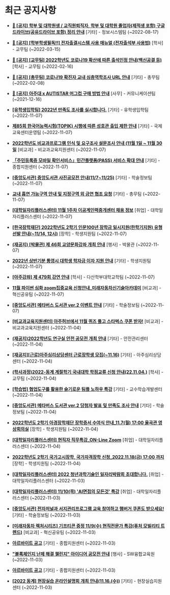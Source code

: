 # 최근 공지사항

* **[📌 [공지] 학부 및 대학원생 / 교직원퇴직자, 학부 및 대학원 졸업자(제적생 포함) 구글드라이브(공유드라이브 포함) 정리 안내](http://ajou.ac.kr/kr/ajou/notice.do?mode=view&amp;articleNo=202858&amp;article.offset=0&amp;articleLimit=30)**
 [기타] - 정보시스템팀 (~2022-08-17)

* **[📌 [공지] [학부학생필독!!] 전자출결시스템 사용 매뉴얼 (전자출석부 사용법)](http://ajou.ac.kr/kr/ajou/notice.do?mode=view&amp;articleNo=192571&amp;article.offset=0&amp;articleLimit=30)**
 [학사] - 교무팀 (~2022-03-15)

* **[📌 [공지] [교무팀] 2022학년도 코로나19 확산에 따른 출석인정 안내(백신공결 등)](http://ajou.ac.kr/kr/ajou/notice.do?mode=view&amp;articleNo=180913&amp;article.offset=0&amp;articleLimit=30)**
 [학사] - 교무팀 (~2022-02-16)

* **[📌 [공지] [총무팀] 코로나19 확진자 교내 심층역학조사 URL 안내](http://ajou.ac.kr/kr/ajou/notice.do?mode=view&amp;articleNo=180493&amp;article.offset=0&amp;articleLimit=30)**
 [기타] - 총무팀 (~2022-02-08)

* **[📌 [공지] 아주대 x AUTISTAR 머그컵 구매 방법 안내](http://ajou.ac.kr/kr/ajou/notice.do?mode=view&amp;articleNo=147976&amp;article.offset=0&amp;articleLimit=30)**
 [사무] - 커뮤니케이션팀 (~2021-12-16)

* **[[유학생입학팀] 2022년 만족도 조사를 실시합니다.](http://ajou.ac.kr/kr/ajou/notice.do?mode=view&amp;articleNo=206145&amp;article.offset=0&amp;articleLimit=30)**
 [기타] - 유학생입학팀 (~2022-11-07)

* **[제85회 한국어능력시험(TOPIK) 시행에 따른 성호관 출입 제한 안내](http://ajou.ac.kr/kr/ajou/notice.do?mode=view&amp;articleNo=206122&amp;article.offset=0&amp;articleLimit=30)**
 [기타] - 국제교육센터운영팀 (~2022-11-07)

* **[2022학년도 비교과프로그램 인식 및 요구조사 설문조사 안내 (11월 1일 ~ 11월 30일](http://ajou.ac.kr/kr/ajou/notice.do?mode=view&amp;articleNo=206119&amp;article.offset=0&amp;articleLimit=30)**
 [비교과] - 비교과교육지원센터 (~2022-11-07)

* **[「주민등록증 모바일 확인서비스」민간플랫폼(PASS) 서비스 확대 안내](http://ajou.ac.kr/kr/ajou/notice.do?mode=view&amp;articleNo=206114&amp;article.offset=0&amp;articleLimit=30)**
 [기타] - 종합지원센터 (~2022-11-07)

* **[[중앙도서관] 중앙도서관 사진공모전 안내(11/7~11/25)](http://ajou.ac.kr/kr/ajou/notice.do?mode=view&amp;articleNo=206106&amp;article.offset=0&amp;articleLimit=30)**
 [기타] - 학술정보팀 (~2022-11-07)

* **[교내 흡연 가능구역 안내 및 지정구역 외 금연 협조 요청](http://ajou.ac.kr/kr/ajou/notice.do?mode=view&amp;articleNo=206101&amp;article.offset=0&amp;articleLimit=30)**
 [기타] - 총무팀 (~2022-11-07)

* **[[대학일자리플러스센터] 11월 1주차 이공계인력중개센터 채용 정보](http://ajou.ac.kr/kr/ajou/notice.do?mode=view&amp;articleNo=206098&amp;article.offset=0&amp;articleLimit=30)**
 [취업] - 대학일자리플러스센터 (~2022-11-07)

* **[[한국장학재단] 2022학년도 2학기 인문100년 장학금 일시지원(한학기지원) 유형 선발 안내(~11/14, 12시)](http://ajou.ac.kr/kr/ajou/notice.do?mode=view&amp;articleNo=206097&amp;article.offset=0&amp;articleLimit=30)**
 [장학] - 학생지원팀 (~2022-11-07)

* **[(재공지) [박물관] 제 46회 교양문화강좌 개최 안내](http://ajou.ac.kr/kr/ajou/notice.do?mode=view&amp;articleNo=206096&amp;article.offset=0&amp;articleLimit=30)**
 [행사] - 박물관 (~2022-11-07)

* **[2022년 상반기분 통영시 대학생 학자금 이자 지원 안내](http://ajou.ac.kr/kr/ajou/notice.do?mode=view&amp;articleNo=206093&amp;article.offset=0&amp;articleLimit=30)**
 [기타] - 학생지원팀 (~2022-11-07)

* **[[아주강좌] 제 479회 강연 안내](http://ajou.ac.kr/kr/ajou/notice.do?mode=view&amp;articleNo=206083&amp;article.offset=0&amp;articleLimit=30)**
 [학사] - 다산학부대학교학팀 (~2022-11-07)

* **[11월 파이썬 심화 zoom집중교육 신청안내_미래자동차신기술아카데미](http://ajou.ac.kr/kr/ajou/notice.do?mode=view&amp;articleNo=206079&amp;article.offset=0&amp;articleLimit=30)**
 [비교과] - 혁신공유팀 (~2022-11-07)

* **[[중앙도서관] 메타버스 도서관 ver.2 이벤트 안내](http://ajou.ac.kr/kr/ajou/notice.do?mode=view&amp;articleNo=206078&amp;article.offset=0&amp;articleLimit=30)**
 [기타] - 학술정보팀 (~2022-11-07)

* **[[비교과교육지원센터] 아주허브에서 11월 퀴즈 풀고 스타벅스 쿠폰 받자!](http://ajou.ac.kr/kr/ajou/notice.do?mode=view&amp;articleNo=206026&amp;article.offset=0&amp;articleLimit=30)**
 [비교과] - 비교과교육지원센터 (~2022-11-04)

* **[(재공지)2022학년도 연구실 안전 공모전 개최 안내](http://ajou.ac.kr/kr/ajou/notice.do?mode=view&amp;articleNo=206023&amp;article.offset=0&amp;articleLimit=30)**
 [기타] - 안전관리센터 (~2022-11-04)

* **[[재공지][근로]아주심리상담센터 근로장학생 모집(~11.16)](http://ajou.ac.kr/kr/ajou/notice.do?mode=view&amp;articleNo=206013&amp;article.offset=0&amp;articleLimit=30)**
 [기타] - 아주심리상담센터 (~2022-11-04)

* **[(학사과정)2022-동계 계절학기 국내대학 학점교류 신청 안내(22.11.04.)](http://ajou.ac.kr/kr/ajou/notice.do?mode=view&amp;articleNo=206010&amp;article.offset=0&amp;articleLimit=30)**
 [학사] - 교무팀 (~2022-11-04)

* **[[학습법] 협업도구를 활용한 슬기로운 팀플 노하우 특강](http://ajou.ac.kr/kr/ajou/notice.do?mode=view&amp;articleNo=206005&amp;article.offset=0&amp;articleLimit=30)**
 [기타] - 교수학습개발센터 (~2022-11-04)

* **[[중앙도서관] 메타버스 도서관 ver.2 당첨자 발표 및 만족도 조사 안내](http://ajou.ac.kr/kr/ajou/notice.do?mode=view&amp;articleNo=206000&amp;article.offset=0&amp;articleLimit=30)**
 [기타] - 학술정보팀 (~2022-11-04)

* **[2022학년도 2학기 아경장학재단 장학증서 수여식 안내_11.7(월) 17:00 율곡관 영상회의실](http://ajou.ac.kr/kr/ajou/notice.do?mode=view&amp;articleNo=205995&amp;article.offset=0&amp;articleLimit=30)**
 [장학] - 학생지원팀 (~2022-11-04)

* **[[대학일자리플러스센터] 현직자 직무특강_ON-Line Zoom](http://ajou.ac.kr/kr/ajou/notice.do?mode=view&amp;articleNo=205994&amp;article.offset=0&amp;articleLimit=30)**
 [취업] - 대학일자리플러스센더 (~2022-11-04)

* **[2022학년도 2학기 국가고시장학, 국가자격장학 신청_2022.11.18(금) 17:00 까지](http://ajou.ac.kr/kr/ajou/notice.do?mode=view&amp;articleNo=205981&amp;article.offset=0&amp;articleLimit=30)**
 [장학] - 학생지원팀 (~2022-11-04)

* **[[대학일자리플러스센터] 2022 청년과학기술인 일자리박람회 초대합니다.](http://ajou.ac.kr/kr/ajou/notice.do?mode=view&amp;articleNo=205958&amp;article.offset=0&amp;articleLimit=30)**
 [취업] - 대학일자리플러스센터 (~2022-11-03)

* **[[대학일자리플러스센터] 11/10(목) &#x27;AI면접의 모든것&#x27; 특강](http://ajou.ac.kr/kr/ajou/notice.do?mode=view&amp;articleNo=205955&amp;article.offset=0&amp;articleLimit=30)**
 [취업] - 대학일자리플러스센터 (~2022-11-03)

* **[[중앙도서관] 전자저널과 서지관리프로그램 교육 참여하고 햄버거 쿠폰도 받으세요!](http://ajou.ac.kr/kr/ajou/notice.do?mode=view&amp;articleNo=205948&amp;article.offset=0&amp;articleLimit=30)**
 [기타] - 학술정보팀 (~2022-11-03)

* **[[미래자동차 렉처시리즈] 기프티콘 증정 11/9(수) 현직전문가 특강(퓨처 모빌리티 트렌드)](http://ajou.ac.kr/kr/ajou/notice.do?mode=view&amp;articleNo=205943&amp;article.offset=0&amp;articleLimit=30)**
 [비교과] - 혁신공유팀 (~2022-11-03)

* **[아르바이트 공고](http://ajou.ac.kr/kr/ajou/notice.do?mode=view&amp;articleNo=205941&amp;article.offset=0&amp;articleLimit=30)**
 [기타] - 종합지원센터 (~2022-11-03)

* **[&quot;블록체인지 난제 해결 챌린지&quot; 아이디어 공모전 안내](http://ajou.ac.kr/kr/ajou/notice.do?mode=view&amp;articleNo=205939&amp;article.offset=0&amp;articleLimit=30)**
 [행사] - SW융합교육원 (~2022-11-03)

* **[아르바이트 공고](http://ajou.ac.kr/kr/ajou/notice.do?mode=view&amp;articleNo=205936&amp;article.offset=0&amp;articleLimit=30)**
 [기타] - 종합지원센터 (~2022-11-03)

* **[[2022 동계] 현장실습 온라인설명회 개최 안내(11.16.(수))](http://ajou.ac.kr/kr/ajou/notice.do?mode=view&amp;articleNo=205929&amp;article.offset=0&amp;articleLimit=30)**
 [기타] - 현장실습지원센터 (~2022-11-03)
